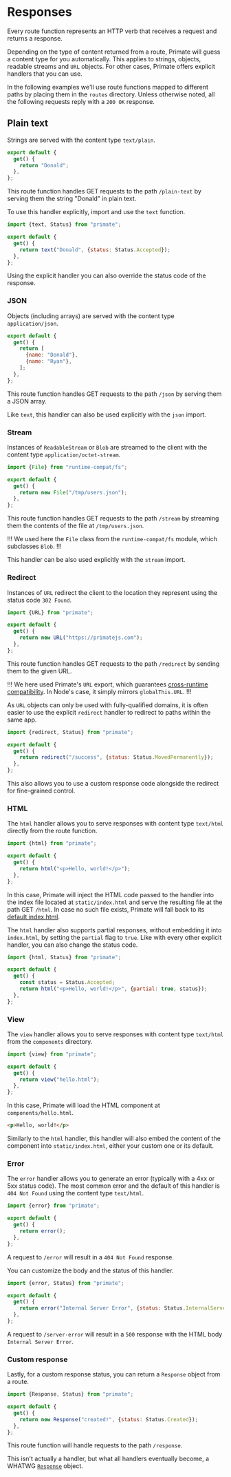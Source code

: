 # Responses

Every route function represents an HTTP verb that receives a request and
returns a response.

Depending on the type of content returned from a route, Primate will guess a
content type for you automatically. This applies to strings, objects, readable
streams and `URL` objects. For other cases, Primate offers explicit handlers
that you can use.

In the following examples we'll use route functions mapped to different paths
by placing them in the `routes` directory. Unless otherwise noted, all the
following requests reply with a `200 OK` response.

## Plain text

Strings are served with the content type `text/plain`.

```js caption=routes/plain-text.js
export default {
  get() {
    return "Donald";
  },
};
```

This route function handles GET requests to the path `/plain-text` by serving
them the string "Donald" in plain text.

To use this handler explicitly, import and use the `text` function.

```js caption=routes/plain-text.js
import {text, Status} from "primate";

export default {
  get() {
    return text("Donald", {status: Status.Accepted});
  },
};
```

Using the explicit handler you can also override the status code of the
response.

### JSON

Objects (including arrays) are served with the content type
`application/json`.

```js caption=routes/json.js
export default {
  get() {
    return [
      {name: "Donald"},
      {name: "Ryan"},
    ];
  },
};
```

This route function handles GET requests to the path `/json` by serving them a
JSON array.

Like `text`, this handler can also be used explicitly with the `json` import.

### Stream

Instances of `ReadableStream` or `Blob` are streamed to the client with the
content type `application/octet-stream`.

```js caption=routes/stream.js
import {File} from "runtime-compat/fs";

export default {
  get() {
    return new File("/tmp/users.json");
  },
};
```

This route function handles GET requests to the path `/stream` by streaming
them the contents of the file at `/tmp/users.json`.

!!!
We used here the `File` class from the `runtime-compat/fs` module, which
subclasses `Blob`.
!!!

This handler can be also used explicitly with the `stream` import.

### Redirect

Instances of `URL` redirect the client to the location they represent using the
status code `302 Found`.

```js caption=routes/redirect.js
import {URL} from "primate";

export default {
  get() {
    return new URL("https://primatejs.com");
  },
};
```

This route function handles GET requests to the path `/redirect` by sending
them to the given URL.

!!!
We here used Primate's `URL` export, which guarantees [cross-runtime
compatibility](/guide/compatibility). In Node's case, it simply mirrors `globalThis.URL`.
!!!

As `URL` objects can only be used with fully-qualified domains, it is often
easier to use the explicit `redirect` handler to redirect to paths within the
same app.

```js caption=routes/redirect.js
import {redirect, Status} from "primate";

export default {
  get() {
    return redirect("/success", {status: Status.MovedPermanently});
  },
};
```

This also allows you to use a custom response code alongside the redirect for
fine-grained control.

### HTML

The `html` handler allows you to serve responses with content type `text/html`
directly from the route function.

```js caption=routes/html.js
import {html} from "primate";

export default {
  get() {
    return html("<p>Hello, world!</p>");
  },
};
```

In this case, Primate will inject the HTML code passed to the handler into the
index file located at `static/index.html` and serve the resulting file at the
path GET `/html`. In case no such file exists, Primate will fall back to its
[default index.html][default-index].

The `html` handler also supports partial responses, without embedding it into
`index.html`, by setting the `partial` flag to `true`. Like with every other
explicit handler, you can also change the status code.

```js caption=routes/html.js
import {html, Status} from "primate";

export default {
  get() {
    const status = Status.Accepted;
    return html("<p>Hello, world!</p>", {partial: true, status});
  },
};
```

### View

The `view` handler allows you to serve responses with content type `text/html`
from the `components` directory.

```js caption=routes/view.js
import {view} from "primate";

export default {
  get() {
    return view("hello.html");
  },
};
```

In this case, Primate will load the HTML component at `components/hello.html`.

```html caption=components/hello.html
<p>Hello, world!</p>
```

Similarly to the `html` handler, this handler will also embed the content of
the component into `static/index.html`, either your custom one or its default.

### Error

The `error` handler allows you to generate an error (typically with a 4xx or
5xx status code). The most common error and the default of this handler is
`404 Not Found` using the content type `text/html`.

```js caption=routes/error.js
import {error} from "primate";

export default {
  get() {
    return error();
  },
};
```

A request to `/error` will result in a `404 Not Found` response.

You can customize the body and the status of this handler.

```js caption=routes/server-error.js
import {error, Status} from "primate";

export default {
  get() {
    return error("Internal Server Error", {status: Status.InternalServerError});
  },
};
```

A request to `/server-error` will result in a `500` response with the HTML body
`Internal Server Error`.

### Custom response

Lastly, for a custom response status, you can return a `Response` object from a
route.

```js caption=routes/response.js
import {Response, Status} from "primate";

export default {
  get() {
    return new Response("created!", {status: Status.Created});
  },
};
```

This route function will handle requests to the path `/response`.

This isn't actually a handler, but what all handlers eventually become, a
WHATWG [`Response`][whatwg-response] object.

[default-index]:
https://github.com/primatejs/primate/blob/master/packages/primate/src/defaults/index.html
[whatwg-response]: https://fetch.spec.whatwg.org/#response-class

